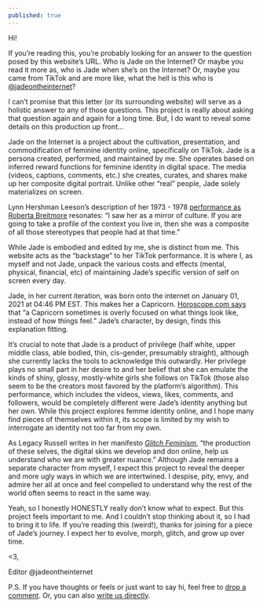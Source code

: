 ```yaml
---
published: true
---
```


Hi!

If you’re reading this, you’re probably looking for an answer to the question posed by this website’s URL. Who is Jade on the Internet? Or maybe you read it more as, who is Jade when she’s on the Internet? Or, maybe you came from TikTok and are more like, what the hell is this who is [@jadeontheinternet](https://www.tiktok.com/@jadeontheinternet)?

I can’t promise that this letter (or its surrounding website) will serve as a holistic answer to any of those questions. This project is really about asking that question again and again for a long time. But, I do want to reveal some details on this production up front...

Jade on the Internet is a project about the cultivation, presentation, and commodification of feminine identity online, specifically on TikTok. Jade is a persona created, performed, and maintained by me. She operates based on inferred reward functions for feminine identity in digital space. The media (videos, captions, comments, etc.) she creates, curates, and shares make up her composite digital portrait. Unlike other “real” people, Jade solely materializes on screen.

Lynn Hershman Leeson’s description of her 1973 - 1978 [performance as Roberta Breitmore](https://www.artpractical.com/feature/looking_for_roberta_breitmore/) resonates: “I saw her as a mirror of culture. If you are going to take a profile of the context you live in, then she was a composite of all those stereotypes that people had at that time.”

While Jade is embodied and edited by me, she is distinct from me. This website acts as the “backstage” to her TikTok performance. It is where I, as myself and not Jade, unpack the various costs and effects (mental, physical, financial, etc) of maintaining Jade’s specific version of self on screen every day.

Jade, in her current iteration, was born onto the internet on January 01, 2021 at 04:46 PM EST. This makes her a Capricorn. [Horoscope.com says](https://www.horoscope.com/zodiac-signs/capricorn) that “a Capricorn sometimes is overly focused on what things look like, instead of how things feel.” Jade’s character, by design, finds this explanation fitting.

It’s crucial to note that Jade is a product of privilege (half white, upper middle class, able bodied, thin, cis-gender, presumably straight), although she currently lacks the tools to acknowledge this outwardly. Her privilege plays no small part in her desire to and her belief that she can emulate the kinds of shiny, glossy, mostly-white girls she follows on TikTok (those also seem to be the creators most favored by the platform’s algorithm). This performance, which includes the videos, views, likes, comments, and followers, would be completely different were Jade’s identity anything but her own. While this project explores femme identity online, and I hope many find pieces of themselves within it, its scope is limited by my wish to interrogate an identity not too far from my own.

As Legacy Russell writes in her manifesto [_Glitch Feminism_](https://www.versobooks.com/books/3668-glitch-feminism), “the production of these selves, the digital skins we develop and don online, help us understand who we are with greater nuance.” Although Jade remains a separate character from myself, I expect this project to reveal the deeper and more ugly ways in which we are intertwined. I despise, pity, envy, and admire her all at once and feel compelled to understand why the rest of the world often seems to react in the same way.

Yeah, so I honestly HONESTLY really don’t know what to expect. But this project feels important to me. And I couldn’t stop thinking about it, so I had to bring it to life. If you’re reading this (weird!), thanks for joining for a piece of Jade’s journey. I expect her to evolve, morph, glitch, and grow up over time.

<3,

Editor @jadeontheinternet

P.S. If you have thoughts or feels or just want to say hi, feel free to [drop a comment](https://whoisjadeontheinter.net/dropacomment/). Or, you can also [write us directly](mailto:jadeontheinternet@gmail.com?subject=Re%20Jade%20...).
